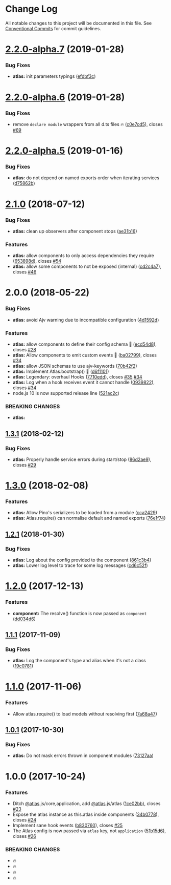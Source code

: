 # Change Log

All notable changes to this project will be documented in this file.
See [Conventional Commits](https://conventionalcommits.org) for commit guidelines.

# [2.2.0-alpha.7](https://github.com/strvcom/atlas.js/compare/@atlas.js/atlas@2.2.0-alpha.6...@atlas.js/atlas@2.2.0-alpha.7) (2019-01-28)


### Bug Fixes

* **atlas:** init parameters typings ([efdbf3c](https://github.com/strvcom/atlas.js/commit/efdbf3c))





# [2.2.0-alpha.6](https://github.com/strvcom/atlas.js/compare/@atlas.js/atlas@2.2.0-alpha.5...@atlas.js/atlas@2.2.0-alpha.6) (2019-01-28)


### Bug Fixes

* remove `declare module` wrappers from all d.ts files 🔥 ([c0e7cd5](https://github.com/strvcom/atlas.js/commit/c0e7cd5)), closes [#69](https://github.com/strvcom/atlas.js/issues/69)





# [2.2.0-alpha.5](https://github.com/strvcom/atlas.js/compare/@atlas.js/atlas@2.2.0-alpha.4...@atlas.js/atlas@2.2.0-alpha.5) (2019-01-16)


### Bug Fixes

* **atlas:** do not depend on named exports order when iterating services ([d75862b](https://github.com/strvcom/atlas.js/commit/d75862b))





<a name="2.1.0"></a>
# [2.1.0](https://github.com/strvcom/atlas.js/compare/@atlas.js/atlas@2.0.0...@atlas.js/atlas@2.1.0) (2018-07-12)


### Bug Fixes

* **atlas:** clean up observers after component stops ([ae31b16](https://github.com/strvcom/atlas.js/commit/ae31b16))


### Features

* **atlas:** allow components to only access dependencies they require ([653898d](https://github.com/strvcom/atlas.js/commit/653898d)), closes [#54](https://github.com/strvcom/atlas.js/issues/54)
* **atlas:** allow some components to not be exposed (internal) ([cd2c4a7](https://github.com/strvcom/atlas.js/commit/cd2c4a7)), closes [#46](https://github.com/strvcom/atlas.js/issues/46)




<a name="2.0.0"></a>
# 2.0.0 (2018-05-22)


### Bug Fixes

* **atlas:** avoid Ajv warning due to incompatible configuration ([4d1592d](https://github.com/strvcom/atlas.js/commit/4d1592d))


### Features

* **atlas:** allow components to define their config schema 💪 ([ecd54d8](https://github.com/strvcom/atlas.js/commit/ecd54d8)), closes [#28](https://github.com/strvcom/atlas.js/issues/28)
* **atlas:** Allow components to emit custom events 💪 ([ba02799](https://github.com/strvcom/atlas.js/commit/ba02799)), closes [#34](https://github.com/strvcom/atlas.js/issues/34)
* **atlas:** allow JSON schemas to use ajv-keywords ([70b42f2](https://github.com/strvcom/atlas.js/commit/70b42f2))
* **atlas:** Implement Atlas.bootstrap() 🚀 ([d6f1101](https://github.com/strvcom/atlas.js/commit/d6f1101))
* **atlas:** Legendary: overhaul Hooks ([7710edd](https://github.com/strvcom/atlas.js/commit/7710edd)), closes [#35](https://github.com/strvcom/atlas.js/issues/35) [#34](https://github.com/strvcom/atlas.js/issues/34)
* **atlas:** Log when a hook receives event it cannot handle ([0939822](https://github.com/strvcom/atlas.js/commit/0939822)), closes [#34](https://github.com/strvcom/atlas.js/issues/34)
* node.js 10 is now supported release line ([521ac2c](https://github.com/strvcom/atlas.js/commit/521ac2c))


### BREAKING CHANGES

* **atlas:** 




<a name="1.3.1"></a>
## [1.3.1](https://github.com/strvcom/atlas.js/compare/@atlas.js/atlas@1.3.0...@atlas.js/atlas@1.3.1) (2018-02-12)


### Bug Fixes

* **atlas:** Properly handle service errors during start/stop ([86d2ae9](https://github.com/strvcom/atlas.js/commit/86d2ae9)), closes [#29](https://github.com/strvcom/atlas.js/issues/29)




<a name="1.3.0"></a>
# [1.3.0](https://github.com/strvcom/atlas.js/compare/@atlas.js/atlas@1.2.1...@atlas.js/atlas@1.3.0) (2018-02-08)


### Features

* **atlas:** Allow Pino's serializers to be loaded from a module ([cca2429](https://github.com/strvcom/atlas.js/commit/cca2429))
* **atlas:** Atlas.require() can normalise default and named exports ([76e1f74](https://github.com/strvcom/atlas.js/commit/76e1f74))




<a name="1.2.1"></a>
## [1.2.1](https://github.com/strvcom/atlas.js/compare/@atlas.js/atlas@1.2.0...@atlas.js/atlas@1.2.1) (2018-01-30)


### Bug Fixes

* **atlas:** Log about the config provided to the component ([861c3b4](https://github.com/strvcom/atlas.js/commit/861c3b4))
* **atlas:** Lower log level to trace for some log messages ([cd6c52f](https://github.com/strvcom/atlas.js/commit/cd6c52f))




<a name="1.2.0"></a>
# [1.2.0](https://github.com/strvcom/atlas.js/compare/@atlas.js/atlas@1.1.2...@atlas.js/atlas@1.2.0) (2017-12-13)


### Features

* **component:** The resolve() function is now passed as `component` ([dd034d6](https://github.com/strvcom/atlas.js/commit/dd034d6))




<a name="1.1.1"></a>
## [1.1.1](https://github.com/strvcom/atlas.js/compare/@atlas.js/atlas@1.1.0...@atlas.js/atlas@1.1.1) (2017-11-09)


### Bug Fixes

* **atlas:** Log the component's type and alias when it's not a class ([19c0781](https://github.com/strvcom/atlas.js/commit/19c0781))




<a name="1.1.0"></a>
# [1.1.0](https://github.com/strvcom/atlas.js/compare/@atlas.js/atlas@1.0.1...@atlas.js/atlas@1.1.0) (2017-11-06)


### Features

* Allow atlas.require() to load models without resolving first ([7a68a47](https://github.com/strvcom/atlas.js/commit/7a68a47))




<a name="1.0.1"></a>
## [1.0.1](https://github.com/strvcom/atlas.js/compare/@atlas.js/atlas@1.0.0...@atlas.js/atlas@1.0.1) (2017-10-30)


### Bug Fixes

* **atlas:** Do not mask errors thrown in component modules ([73127aa](https://github.com/strvcom/atlas.js/commit/73127aa))




<a name="1.0.0"></a>
# 1.0.0 (2017-10-24)


### Features

* Ditch [@atlas](https://github.com/atlas).js/core,application, add [@atlas](https://github.com/atlas).js/atlas ([1ce02bb](https://github.com/strvcom/atlas.js/commit/1ce02bb)), closes [#23](https://github.com/strvcom/atlas.js/issues/23)
* Expose the atlas instance as this.atlas inside components ([34b0778](https://github.com/strvcom/atlas.js/commit/34b0778)), closes [#24](https://github.com/strvcom/atlas.js/issues/24)
* Implement sane hook events ([b830760](https://github.com/strvcom/atlas.js/commit/b830760)), closes [#25](https://github.com/strvcom/atlas.js/issues/25)
* The Atlas config is now passed via `atlas` key, not `application` ([51b15d6](https://github.com/strvcom/atlas.js/commit/51b15d6)), closes [#26](https://github.com/strvcom/atlas.js/issues/26)


### BREAKING CHANGES

* 🔥
* 🔥
* 🔥
* 🔥
